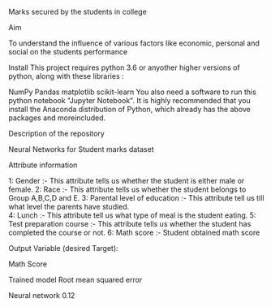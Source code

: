 Marks secured by the students in college

Aim


To understand the influence of various factors like economic, personal and social on the students performance

Install
This project requires python 3.6 or anyother higher versions of python, along with these libraries :

NumPy
Pandas
matplotlib
scikit-learn
You also need a software to run this python notebook "Jupyter Notebook". It is highly recommended that you install the Anaconda distribution of Python, which already has the above packages and moreincluded.

Description of the repository

Neural Networks for Student marks dataset

Attribute information

1: Gender :- This attribute tells us whether the student is either male or female.
2: Race   :- This attribute tells us whether the student belongs to Group A,B,C,D and E.
3: Parental level of education :- This attribute tell us till what level the parents have studied.    
4: Lunch :- This attribute tell us what type of meal is the student eating.
5: Test preparation course :- This attribute tells us whether the student has completed the course or not.
6: Math score :- Student obtained math score


Output Variable (desired Target):

Math Score

Trained model          Root mean squared error

Neural network         0.12
